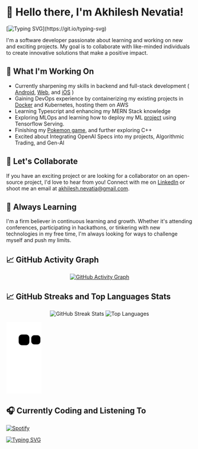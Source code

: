 # 👋 Hello there, I'm Akhilesh Nevatia!


[![Typing SVG](https://readme-typing-svg.demolab.com/?lines=Welcome+to+my+Github+Profile;Feel+Free+to+explore!;)](https://git.io/typing-svg)

I'm a software developer passionate about learning and working on new and exciting projects. My goal is to collaborate with like-minded individuals to create innovative solutions that make a positive impact.

## 🔭 What I'm Working On

- Currently sharpening my skills in backend and full-stack development ( [Android](https://www.github.com/akhilnev/SwipeHire), [Web](https://www.github.com/akhilnev/Melophilia), and [iOS](https://www.github.com/akhilnev/Iwear) )
- Gaining DevOps experience by containerizing my existing projects in [Docker](https://www.github.com/akhilnev/docker-roadmap) and Kubernetes, hosting them on AWS
- Learning Typescript and enhancing my MERN Stack knowledge
- Exploring MLOps and learning how to deploy my ML [project](https://www.github.com/akhilnev/StockNNetPredict) using Tensorflow Serving.
- Finishing my [Pokemon game](https://www.github.com/akhilnev/327), and further exploring C++
- Excited about Integrating OpenAI Specs into my projects, Algorithmic Trading, and Gen-AI 

## 🤝 Let's Collaborate

If you have an exciting project or are looking for a collaborator on an open-source project, I'd love to hear from you! Connect with me on [LinkedIn](https://www.linkedin.com/in/akhilnev/) or shoot me an email at [akhilesh.nevatia@gmail.com](mailto:Akhilesh.nevatia@gmail.com).

## 🌱 Always Learning

I'm a firm believer in continuous learning and growth. Whether it's attending conferences, participating in hackathons, or tinkering with new technologies in my free time, I'm always looking for ways to challenge myself and push my limits.

## 📈 GitHub Activity Graph 

<!-- GitHub Activity Graph -->
<p align="center">
  <a href="https://github.com/ashutosh00710/github-readme-activity-graph">
    <img src="https://github-readme-activity-graph.vercel.app/graph?username=akhilnev&hide=issues&bg_color=151515" alt="GitHub Activity Graph">
  </a>
</p>

## 📈 GitHub Streaks and Top Languages Stats

<!-- GitHub Streak Stats -->
<p align="center">
  <img src="https://github-readme-streak-stats.herokuapp.com/?user=akhilnev&theme=tokyonight&hide_border=false" alt="GitHub Streak Stats">
  <img src="https://github-readme-stats.vercel.app/api/top-langs/?username=akhilnev&theme=tokyonight&show_icons=true&hide_border=false&layout=compact" alt="Top Languages" style="width: 45%;">
</p>

![Snake animation](https://github.com/akhilnev/akhilnev/blob/output/github-contribution-grid-snake.svg)

## 🎧 Currently Coding and Listening To 

[![Spotify](https://spotify-github-profile.vercel.app/api/view?uid=1vyi5nibm9e0v7qaw0y8zuhv1&cover_image=true&theme=novatorem&show_offline=true&background_color=ffa57d&interchange=false&bar_color=2c1376&bar_color_cover=false)](https://spotify-github-profile.vercel.app/api/view?uid=1vyi5nibm9e0v7qaw0y8zuhv1&redirect=true)

[![Typing SVG](https://readme-typing-svg.demolab.com/?lines=Thanks+for+stopping+by!<3)](https://git.io/typing-svg)
